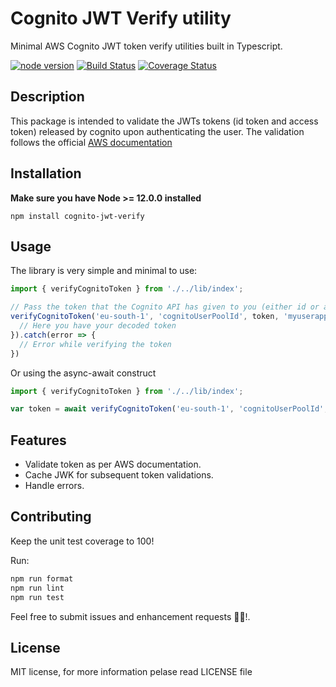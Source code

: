 # Cognito JWT Verify utility

Minimal AWS Cognito JWT token verify utilities built in Typescript.

[![node version][node-image]][node-url]
[![Build Status][travis-image]][travis-url]
[![Coverage Status][coverage-image]][coverage-url]


[node-image]:     https://img.shields.io/badge/node.js-%3E=_12.0.0-green.svg?style=flat-square
[node-url]:       http://nodejs.org/download/
[travis-image]:   https://travis-ci.org/GioPat/cognito-jwt-verify.svg?branch=master
[travis-url]:     https://travis-ci.org/github/GioPat/cognito-jwt-verify
[coverage-image]: https://coveralls.io/repos/github/GioPat/cognito-jwt-verify/badge.svg?branch=master
[coverage-url]:   https://coveralls.io/github/GioPat/cognito-jwt-verify?branch=master

## Description
This package is intended to validate the JWTs tokens (id token and access token) released by cognito upon authenticating the user.
The validation follows the official [AWS documentation](https://docs.aws.amazon.com/cognito/latest/developerguide/amazon-cognito-user-pools-using-tokens-verifying-a-jwt.html)

## Installation
**Make sure you have Node >= 12.0.0 installed**

`npm install cognito-jwt-verify`

## Usage
The library is very simple and minimal to use: 

```ts
import { verifyCognitoToken } from './../lib/index';

// Pass the token that the Cognito API has given to you (either id or access one)
verifyCognitoToken('eu-south-1', 'cognitoUserPoolId', token, 'myuserappid').then(decodedToken => {
  // Here you have your decoded token
}).catch(error => {
  // Error while verifying the token
})
```
Or using the async-await construct

```ts
import { verifyCognitoToken } from './../lib/index';

var token = await verifyCognitoToken('eu-south-1', 'cognitoUserPoolId', 'myuserappid', token);
```

## Features

- Validate token as per AWS documentation.
- Cache JWK for subsequent token validations.
- Handle errors.

## Contributing

Keep the unit test coverage to 100!

Run:

```sh
npm run format
npm run lint
npm run test
```

Feel free to submit issues and enhancement requests 🚀🚀!.

## License
MIT license, for more information pelase read LICENSE file
